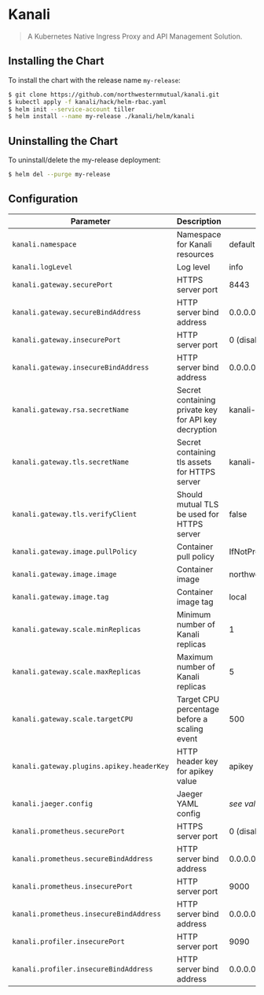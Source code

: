 # Kanali

> A Kubernetes Native Ingress Proxy and API Management Solution.

## Installing the Chart

To install the chart with the release name `my-release`:

```sh
$ git clone https://github.com/northwesternmutual/kanali.git
$ kubectl apply -f kanali/hack/helm-rbac.yaml
$ helm init --service-account tiller
$ helm install --name my-release ./kanali/helm/kanali
```

## Uninstalling the Chart

To uninstall/delete the my-release deployment:

```sh
$ helm del --purge my-release
```

## Configuration

| Parameter                                 | Description                                          | Default                   |
| ----------------------------------------- | ---------------------------------------------------- | ------------------------- |
| `kanali.namespace`                        | Namespace for Kanali resources                       | default                   |
| `kanali.logLevel`                         | Log level                                            | info                      |
| `kanali.gateway.securePort`               | HTTPS server port                                    | 8443                      |
| `kanali.gateway.secureBindAddress`        | HTTP server bind address                             | 0.0.0.0                   |
| `kanali.gateway.insecurePort`             | HTTP server port                                     | 0 (disabled)              |
| `kanali.gateway.insecureBindAddress`      | HTTP server bind address                             | 0.0.0.0                   |
| `kanali.gateway.rsa.secretName`           | Secret containing private key for API key decryption | kanali-rsa                |
| `kanali.gateway.tls.secretName`           | Secret containing tls assets for HTTPS server        | kanali-pki                |
| `kanali.gateway.tls.verifyClient`         | Should mutual TLS be used for HTTPS server           | false                     |
| `kanali.gateway.image.pullPolicy`         | Container pull policy                                | IfNotPresent              |
| `kanali.gateway.image.image`              | Container image                                      | northwesternmutual/kanali |
| `kanali.gateway.image.tag`                | Container image tag                                  | local                     |
| `kanali.gateway.scale.minReplicas`        | Minimum number of Kanali replicas                    | 1                         |
| `kanali.gateway.scale.maxReplicas`        | Maximum number of Kanali replicas                    | 5                         |
| `kanali.gateway.scale.targetCPU`          | Target CPU percentage before a scaling event         | 500                       |
| `kanali.gateway.plugins.apikey.headerKey` | HTTP header key for apikey value                     | apikey                    |
| `kanali.jaeger.config`                    | Jaeger YAML config                                   | *see values.yaml*         |
| `kanali.prometheus.securePort`            | HTTPS server port                                    | 0 (disabled)              |
| `kanali.prometheus.secureBindAddress`     | HTTP server bind address                             | 0.0.0.0                   |
| `kanali.prometheus.insecurePort`          | HTTP server port                                     | 9000                      |
| `kanali.prometheus.insecureBindAddress`   | HTTP server bind address                             | 0.0.0.0                   |
| `kanali.profiler.insecurePort`            | HTTP server port                                     | 9090                      |
| `kanali.profiler.insecureBindAddress`     | HTTP server bind address                             | 0.0.0.0                   |